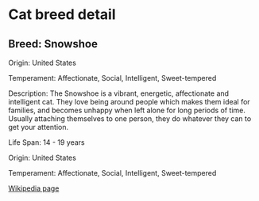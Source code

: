 
<!DOCTYPE html>
<html>
   <head>
        <title>Cat Detail</title>
        <link rel="stylesheet" href="/css/styles.css">
        <link rel="stylesheet" href="/css/cat-detail.css">
   </head>
    <body>
        <h1>Cat breed detail</h1>
        <h2>Breed: Snowshoe</h2>
        <p>Origin: United States</p>
        <p>Temperament: Affectionate, Social, Intelligent, Sweet-tempered</p>
        <p>Description: The Snowshoe is a vibrant, energetic, affectionate and intelligent cat. They love being around people which makes them ideal for families, and becomes unhappy when left alone for long periods of time. Usually attaching themselves to one person, they do whatever they can to get your attention.</p>
        <p>Life Span: 14 - 19 years</p>
        <p>Origin: United States</p>
        <p>Temperament: Affectionate, Social, Intelligent, Sweet-tempered</p>
        <p><a href=https://en.wikipedia.org/wiki/Snowshoe_(cat)>Wikipedia page</a></p>
<!--        <p><a href=undefined>Image</a></p>-->
     </body>
</html>
        